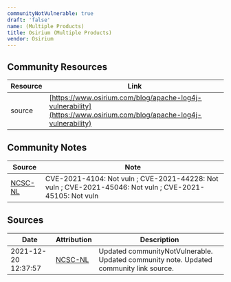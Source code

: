 ```yaml
---
communityNotVulnerable: true
draft: 'false'
name: (Multiple Products)
title: Osirium (Multiple Products)
vendor: Osirium
---
```



## Community Resources
| Resource | Link |
| --- | --- |
| source | [https://www.osirium.com/blog/apache-log4j-vulnerability](https://www.osirium.com/blog/apache-log4j-vulnerability) |

## Community Notes
| Source | Note |
| --- | --- |
| [NCSC-NL](https://github.com/NCSC-NL/log4shell/blob/main/software/README.md) | CVE-2021-4104: Not vuln ; CVE-2021-44228: Not vuln ; CVE-2021-45046: Not vuln ; CVE-2021-45105: Not vuln </ul> |

## Sources
| Date | Attribution | Description |
| --- | --- | --- |
| 2021-12-20 12:37:57 | [NCSC-NL](https://github.com/NCSC-NL/log4shell/blob/main/software/README.md) | Updated communityNotVulnerable. Updated community note. Updated community link source.  |
